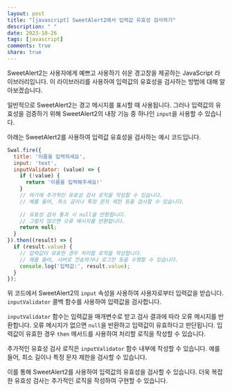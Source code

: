 ```yaml
---
layout: post
title: "[javascript] SweetAlert2에서 입력값 유효성 검사하기"
description: " "
date: 2023-10-26
tags: [javascript]
comments: true
share: true
---
```


SweetAlert2는 사용자에게 예쁘고 사용하기 쉬운 경고창을 제공하는 JavaScript 라이브러리입니다. 이 라이브러리를 사용하여 입력값의 유효성을 검사하는 방법에 대해 알아보겠습니다.

일반적으로 SweetAlert2는 경고 메시지를 표시할 때 사용됩니다. 그러나 입력값의 유효성을 검증하기 위해 SweetAlert2의 내장 기능 중 하나인 `input`을 사용할 수 있습니다.

아래는 SweetAlert2를 사용하여 입력값 유효성을 검사하는 예시 코드입니다.

```javascript
Swal.fire({
  title: '이름을 입력하세요',
  input: 'text',
  inputValidator: (value) => {
    if (!value) {
      return '이름을 입력해주세요!'
    }
    // 여기에 추가적인 유효성 검사 로직을 작성할 수 있습니다.
    // 예를 들어, 최소 길이나 특정 문자 제한 등을 검사할 수 있습니다.
    
    // 유효성 검사 통과 시 null을 반환합니다.
    // 그렇지 않으면 오류 메시지를 반환합니다.
    return null;
  }
}).then((result) => {
  if (result.value) {
    // 입력값이 유효한 경우 처리할 로직을 작성합니다.
    // 예를 들어, 서버로 전송하거나 로그인 등을 수행할 수 있습니다.
    console.log('입력값:', result.value);
  }
});
```

위 코드에서 SweetAlert2의 `input` 속성을 사용하여 사용자로부터 입력값을 받습니다. `inputValidator` 콜백 함수를 사용하여 입력값을 검사합니다.

`inputValidator` 함수는 입력값을 매개변수로 받고 검사 결과에 따라 오류 메시지를 반환합니다. 오류 메시지가 없으면 `null`을 반환하고 입력값이 유효하다고 판단됩니다. 입력값이 유효한 경우 `then` 메서드를 사용하여 처리할 로직을 작성할 수 있습니다.

추가적인 유효성 검사 로직은 `inputValidator` 함수 내부에 작성할 수 있습니다. 예를 들어, 최소 길이나 특정 문자 제한을 검사할 수 있습니다.

이를 통해 SweetAlert2를 사용하여 입력값의 유효성을 검사할 수 있습니다. 더욱 복잡한 유효성 검사는 추가적인 로직을 작성하여 구현할 수 있습니다.